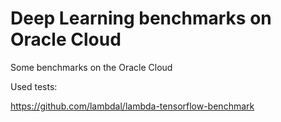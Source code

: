 # Deep Learning benchmarks on Oracle Cloud
Some benchmarks on the Oracle Cloud

Used tests:

https://github.com/lambdal/lambda-tensorflow-benchmark
